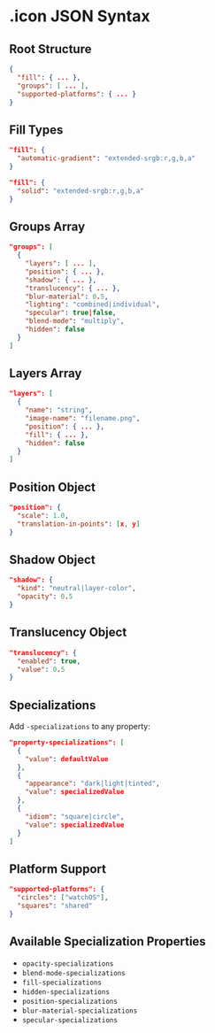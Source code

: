 # .icon JSON Syntax

## Root Structure
```json
{
  "fill": { ... },
  "groups": [ ... ],
  "supported-platforms": { ... }
}
```

## Fill Types
```json
"fill": {
  "automatic-gradient": "extended-srgb:r,g,b,a"
}
```
```json
"fill": {
  "solid": "extended-srgb:r,g,b,a"
}
```

## Groups Array
```json
"groups": [
  {
    "layers": [ ... ],
    "position": { ... },
    "shadow": { ... },
    "translucency": { ... },
    "blur-material": 0.5,
    "lighting": "combined|individual",
    "specular": true|false,
    "blend-mode": "multiply",
    "hidden": false
  }
]
```

## Layers Array
```json
"layers": [
  {
    "name": "string",
    "image-name": "filename.png",
    "position": { ... },
    "fill": { ... },
    "hidden": false
  }
]
```

## Position Object
```json
"position": {
  "scale": 1.0,
  "translation-in-points": [x, y]
}
```

## Shadow Object
```json
"shadow": {
  "kind": "neutral|layer-color",
  "opacity": 0.5
}
```

## Translucency Object
```json
"translucency": {
  "enabled": true,
  "value": 0.5
}
```

## Specializations
Add `-specializations` to any property:
```json
"property-specializations": [
  {
    "value": defaultValue
  },
  {
    "appearance": "dark|light|tinted",
    "value": specializedValue
  },
  {
    "idiom": "square|circle",
    "value": specializedValue
  }
]
```

## Platform Support
```json
"supported-platforms": {
  "circles": ["watchOS"],
  "squares": "shared"
}
```

## Available Specialization Properties
- `opacity-specializations`
- `blend-mode-specializations`
- `fill-specializations`
- `hidden-specializations`
- `position-specializations`
- `blur-material-specializations`
- `specular-specializations`